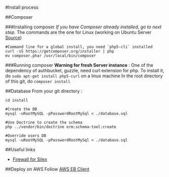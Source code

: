 #Install process

##Composer

###Installing composer
*If you have Composer already installed, go to next step.* The commands are the one for Linux (working on Ubuntu Server [Source](https://getcomposer.org/doc/00-intro.md#installation-nix)) 

```
#Command line for a global install, you need `php5-cli` installed
curl -sS https://getcomposer.org/installer | php
mv composer.phar /usr/local/bin/composer
```

###Running composer
**Warning for fresh Server instance** : One of the dependency of authbucket, guzzle, need curl extension for php. To install it, do `sudo apt-get install php5-curl` on a linux machine
In the root directory of this git, do `composer install`

##Database
From your git directory :
```shell
cd install

#Create the DB
mysql -uRootMySQL -pPasswordRootMySql < ./database.sql

#Use Doctrine to create the schema
php ../vendor/bin/doctrine orm:schema-tool:create

#Override users DB
mysql -uRootMySQL -pPasswordRootMySql < ./database.sql
```

##Useful links
- [Firewall for Silex](https://coderwall.com/p/ouvjhg/simple-silex-firewall-rules-explained)

##Deploy  on AWS
Follow [AWS EB Client](http://docs.aws.amazon.com/elasticbeanstalk/latest/dg/eb-cli3-getting-set-up.html)